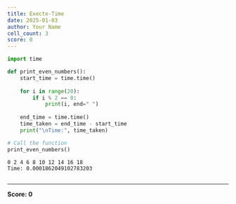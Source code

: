 ```yaml
---
title: Execte-Time
date: 2025-01-03
author: Your Name
cell_count: 3
score: 0
---
```


```python
import time
```


```python
def print_even_numbers():
    start_time = time.time()
    
    for i in range(20):
        if i % 2 == 0:
            print(i, end=" ")
    
    end_time = time.time()
    time_taken = end_time - start_time
    print("\nTime:", time_taken)

# Call the function
print_even_numbers()
```

    0 2 4 6 8 10 12 14 16 18 
    Time: 0.0001862049102783203



```python

```


---
**Score: 0**